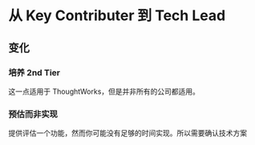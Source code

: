 # 从 Key Contributer 到 Tech Lead


## 变化

### 培养 2nd Tier

这一点适用于 ThoughtWorks，但是并非所有的公司都适用。

### 预估而非实现

提供评估一个功能，然而你可能没有足够的时间实现。所以需要确认技术方案


